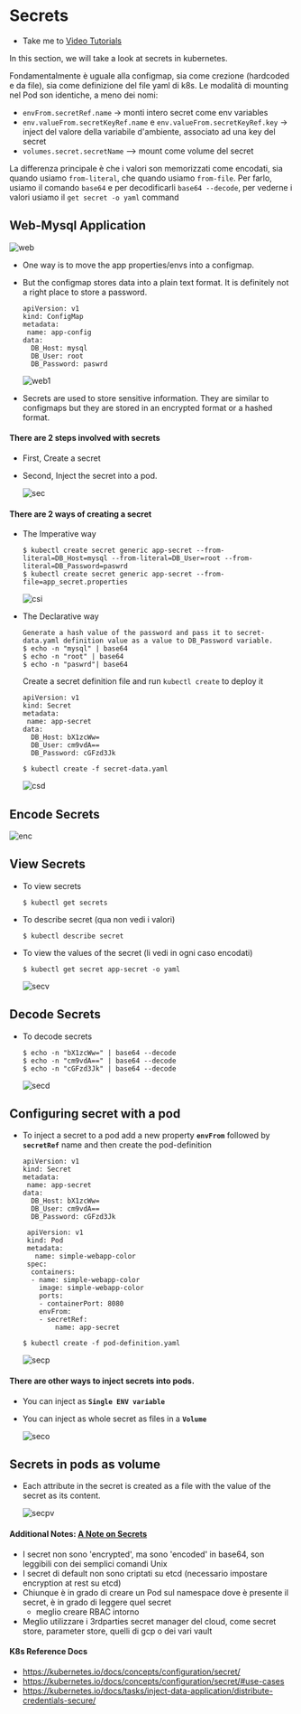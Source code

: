 # Secrets
  - Take me to [Video Tutorials](https://kodekloud.com/topic/secrets-2/)

In this section, we will take a look at secrets in kubernetes.

Fondamentalmente è uguale alla configmap, sia come crezione (hardcoded e da file), sia come definizione del file
yaml di k8s. Le modalità di mounting nel Pod son identiche, a meno dei nomi:
- `envFrom.secretRef.name` -> monti intero secret come env variables
- `env.valueFrom.secretKeyRef.name` e `env.valueFrom.secretKeyRef.key` -> inject del valore della 
variabile d'ambiente, associato ad una key del secret
- `volumes.secret.secretName` --> mount come volume del secret

La differenza principale è che i valori son memorizzati come encodati, sia quando usiamo `from-literal`, che quando usiamo
`from-file`. Per farlo, usiamo il comando `base64` e per decodificarli `base64 --decode`, per vederne i valori
usiamo il `get secret -o yaml` command


## Web-Mysql Application

 ![web](../../images/web.PNG)
 
- One way is to move the app properties/envs into a configmap. 
- But the configmap stores data into a plain text format. It is definitely not a right place to store a password.
  ```
  apiVersion: v1
  kind: ConfigMap
  metadata:
   name: app-config
  data:
    DB_Host: mysql
    DB_User: root
    DB_Password: paswrd
  ```
  ![web1](../../images/web1.PNG)
  
- Secrets are used to store sensitive information. They are similar to configmaps but they are stored in 
an encrypted format or a hashed format.

#### There are 2 steps involved with secrets
- First, Create a secret
- Second, Inject the secret into a pod.
  
  ![sec](../../images/sec.PNG)
  
#### There are 2 ways of creating a secret
- The Imperative way
  ```
  $ kubectl create secret generic app-secret --from-literal=DB_Host=mysql --from-literal=DB_User=root --from-literal=DB_Password=paswrd
  $ kubectl create secret generic app-secret --from-file=app_secret.properties
  ```
  ![csi](../../images/csi.PNG)
  
- The Declarative way
  ```
  Generate a hash value of the password and pass it to secret-data.yaml definition value as a value to DB_Password variable.
  $ echo -n "mysql" | base64
  $ echo -n "root" | base64
  $ echo -n "paswrd"| base64
  ```
  
  Create a secret definition file and run `kubectl create` to deploy it
  ```
  apiVersion: v1
  kind: Secret
  metadata:
   name: app-secret
  data:
    DB_Host: bX1zcWw=
    DB_User: cm9vdA==
    DB_Password: cGFzd3Jk
  ```
  ```
  $ kubectl create -f secret-data.yaml
  ```

  ![csd](../../images/csd.PNG)
  
## Encode Secrets

  ![enc](../../images/enc.PNG)
  
## View Secrets
- To view secrets
  ```
  $ kubectl get secrets
  ```
- To describe secret (qua non vedi i valori)
  ```
  $ kubectl describe secret
  ```
- To view the values of the secret (li vedi in ogni caso encodati)
  ```
  $ kubectl get secret app-secret -o yaml
  ```
  
  ![secv](../../images/secv.PNG)
  
## Decode Secrets
- To decode secrets
  ```
  $ echo -n "bX1zcWw=" | base64 --decode
  $ echo -n "cm9vdA==" | base64 --decode
  $ echo -n "cGFzd3Jk" | base64 --decode
  ```
  ![secd](../../images/secd.PNG)
  
## Configuring secret with a pod
- To inject a secret to a pod add a new property **`envFrom`** followed by **`secretRef`** name and then create the pod-definition
  
  ```
  apiVersion: v1
  kind: Secret
  metadata:
   name: app-secret
  data:
    DB_Host: bX1zcWw=
    DB_User: cm9vdA==
    DB_Password: cGFzd3Jk
  ```
  ```
   apiVersion: v1
   kind: Pod
   metadata:
     name: simple-webapp-color
   spec:
    containers:
    - name: simple-webapp-color
      image: simple-webapp-color
      ports:
      - containerPort: 8080
      envFrom:
      - secretRef:
          name: app-secret
   ```
  ```
  $ kubectl create -f pod-definition.yaml
  ```
  ![secp](../../images/secp.PNG)
  
#### There are other ways to inject secrets into pods.
- You can inject as **`Single ENV variable`**


- You can inject as whole secret as files in a **`Volume`**



  ![seco](../../images/seco.PNG)
  
## Secrets in pods as volume
- Each attribute in the secret is created as a file with the value of the secret as its content.
  
  ![secpv](../../images/secpv.PNG)

  

#### Additional Notes: [A Note on Secrets](https://kodekloud.com/topic/a-note-on-secrets/)
- I secret non sono 'encrypted', ma sono 'encoded' in base64, son leggibili con dei semplici comandi Unix
- I secret di default non sono criptati su etcd (necessario impostare encryption at rest su etcd)
- Chiunque è in grado di creare un Pod sul namespace dove è presente il secret, è in grado di leggere quel secret
  - meglio creare RBAC intorno
- Meglio utilizzare i 3rdparties secret manager del cloud, come secret store, parameter store, quelli di gcp
o dei vari vault

#### K8s Reference Docs
- https://kubernetes.io/docs/concepts/configuration/secret/
- https://kubernetes.io/docs/concepts/configuration/secret/#use-cases
- https://kubernetes.io/docs/tasks/inject-data-application/distribute-credentials-secure/
